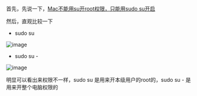 首先，先说一下，[Mac不能用su开root权限，只能用sudo su开启](https://www.xiebruce.top/601.html)  

然后，直观比较一下  

* sudo su  

![image](https://user-images.githubusercontent.com/74129445/141823418-7b6be4a0-dbb9-4dc8-9cf3-d8d68cb5b46e.png)  

* sudo su - 

![image](https://user-images.githubusercontent.com/74129445/141823481-2207eb0f-6935-43dd-b13f-e893309cebbd.png)  

明显可以看出来权限不一样，sudo su 是用来开本级用户的root的，sudo su - 是用来开整个电脑权限的
